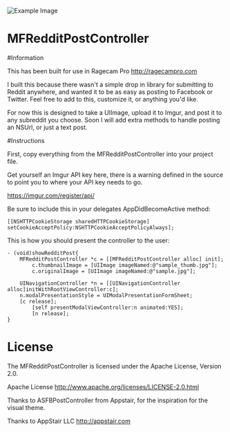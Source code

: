 ![Example Image](http://i.imgur.com/lzZ7m.png)

MFRedditPostController
======================

#Information

This has been built for use in Ragecam Pro
http://ragecampro.com


I built this because there wasn't a simple drop in library for submitting to Reddit anywhere, and wanted it to be as easy as posting to Facebook or Twitter. Feel free to add to this, customize it, or anything you'd like.

For now this is designed to take a UIImage, upload it to Imgur, and post it to any subreddit you choose. Soon I will add extra methods to handle posting an NSUrl, or just a text post. 

#Instructions

First, copy everything from the MFRedditPostController into your project file.

Get yourself an Imgur API key here, there is a warning defined in the source to point you to where your API key needs to go.

https://imgur.com/register/api/

Be sure to include this in your delegates AppDidBecomeActive method:

	[[NSHTTPCookieStorage sharedHTTPCookieStorage] setCookieAcceptPolicy:NSHTTPCookieAcceptPolicyAlways];

This is how you should present the controller to the user:

	- (void)showRedditPost{
  	  	MFRedditPostController *c = [[MFRedditPostController alloc] init];
    		c.thumbnailImage = [UIImage imageNamed:@"sample_thumb.jpg"];    
    		c.originalImage = [UIImage imageNamed:@"sample.jpg"];
    
   		UINavigationController *n = [[UINavigationController alloc]initWithRootViewController:c];
   		n.modalPresentationStyle = UIModalPresentationFormSheet;
		[c release];
    		[self presentModalViewController:n animated:YES];
    		[n release];
	}


License
==================
The MFRedditPostController is licensed under the Apache License, Version 2.0.

Apache License
http://www.apache.org/licenses/LICENSE-2.0.html

Thanks to ASFBPostController from Appstair, for the inspiration for the visual theme.

Thanks to AppStair LLC
http://appstair.com

